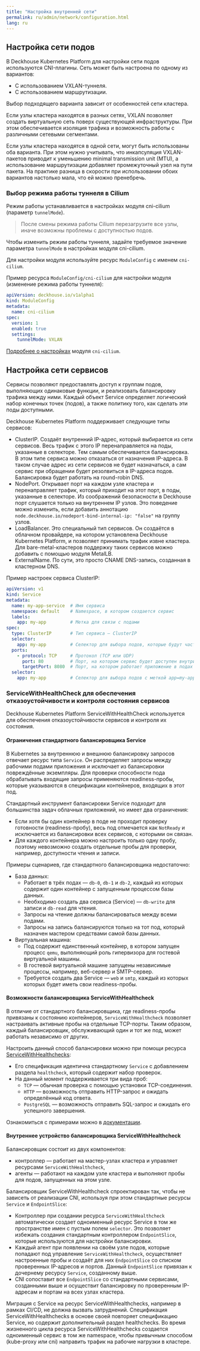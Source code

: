```yaml
---
title: "Настройка внутренней сети"
permalink: ru/admin/network/configuration.html
lang: ru
---
```


## Настройка сети подов

В Deckhouse Kubernetes Platform для настройки сети подов используются CNI-плагины.
Сеть может быть настроена по одному из вариантов:

* C использованием VXLAN-туннеля.
* С использованием маршрутизации.

Выбор подходящего варианта зависит от особенностей сети кластера.

Если узлы кластера находятся в разных сетях, VXLAN позволяет создать виртуальную сеть поверх существующей инфраструктуры. При этом обеспечивается изоляция трафика и возможность работы с различными сетевыми сегментами.

Если узлы кластера находятся в одной сети, могут быть использованы оба варианта.
При этом нужно учитывать, что инкапсуляция VXLAN-пакетов приводит к уменьшению minimal transmission unit (MTU), а использование маршрутизации добавляет промежуточный узел на пути пакета.
На практике разница в скорости при использовании обоих вариантов настолько мала, что ей можно пренебречь.

<!-- Для специфических задач можно использовать CNI-плагины Flannel и Simple Bridge, которые также поддерживаются Deckhouse Kubernetes Platform. -->

### Выбор режима работы туннеля в Cilium

Режим работы устанавливается в настройках модуля cni-cilium (параметр `tunnelMode`).

<!-- перенесено с изменениями из https://deckhouse.ru/products/kubernetes-platform/documentation/latest/modules/cni-cilium/#%D1%81%D0%BC%D0%B5%D0%BD%D0%B0-%D1%80%D0%B5%D0%B6%D0%B8%D0%BC%D0%B0-%D1%80%D0%B0%D0%B1%D0%BE%D1%82%D1%8B-cilium -->

> После смены режима работы Cilium перезагрузите все узлы, иначе возможны проблемы с доступностью подов.

Чтобы изменить режим работы туннеля, задайте требуемое значение параметра `tunnelMode` в настройках модуля cni-cilium.

Для настройки модуля используйте ресурс `ModuleConfig` с именем `cni-cilium`.

Пример ресурса `ModuleConfig/cni-cilium` для настройки модуля (изменение режима работы туннеля):

```yaml
apiVersion: deckhouse.io/v1alpha1
kind: ModuleConfig
metadata:
  name: cni-cilium
spec:
  version: 1
  enabled: true
  settings:
    tunnelMode: VXLAN
```

[Подробнее о настройках](/#) модуля `cni-cilium`.

## Настройка сети сервисов

Сервисы позволяют предоставлять доступ к группам подов, выполняющих одинаковые функции, и реализовать балансировку трафика между ними.
Каждый объект Service определяет логический набор конечных точек (подов), а также политику того, как сделать эти поды доступными.

Deckhouse Kubernetes Platform поддерживает следующие типы сервисов:

<!-- информация из обучающих материалов -->

* ClusterIP. Создаёт внутренний IP-адрес, который выбирается из сети сервисов. Весь трафик с этого IP перенаправляется на поды, указанные в селекторе. Тем самым обеспечивается балансировка.
В этом типе сервиса можно отказаться от назначения IP-адреса. В таком случае адрес из сети сервисов не будет назначаться, а сам сервис при обращении будет резолвиться в IP-адреса подов. Балансировка будет работать на round-robin DNS.
* NodePort. Открывает порт на каждом узле кластера и перенаправляет трафик, который приходит на этот порт, в поды, указанные в селекторе.
Из соображений безопасности в Deckhouse порт слушается только на внутреннем IP узлов. Это поведение можно изменить, если добавить аннотацию `node.deckhouse.io/nodeport-bind-internal-ip: "false"` на группу узлов.
* LoadBalancer. Это специальный тип сервисов. Он создаётся в облачном провайдере, на котором установлена Deckhouse Kubernetes Platform, и позволяет принимать трафик извне кластера. Для bare-metal-кластеров поддержку таких сервисов можно добавить с помощью модуля MetalLB.
* ExternalName. По сути, это просто CNAME DNS-запись, созданная в кластерном DNS.

Пример настроек сервиса ClusterIP:

```yaml
apiVersion: v1
kind: Service
metadata:
  name: my-app-service  # Имя сервиса
  namespace: default    # Namespace, в котором создается сервис
  labels:
    app: my-app         # Метка для связи с подами
spec:
  type: ClusterIP       # Тип сервиса — ClusterIP
  selector:
    app: my-app         # Селектор для выбора подов, которые будут частью сервиса
  ports:
    - protocol: TCP     # Протокол (TCP или UDP)
      port: 80          # Порт, на котором сервис будет доступен внутри кластера
      targetPort: 8080  # Порт, на котором работает приложение в подах
  selector:
    app: my-app         # Селектор для выбора подов с меткой app=my-app
```

<!-- перенесено из https://deckhouse.ru/products/kubernetes-platform/documentation/latest/modules/service-with-healthchecks/ -->

### ServiceWithHealthCheck для  обеспечения отказоустойчивости и контроля состояния сервисов

Deckhouse Kubernetes Platform ServiceWithHealthCheck используется для обеспечения отказоустойчивости сервисов и контроля их состояния.

#### Ограничения стандартного балансировщика Service

В Kubernetes за внутреннюю и внешнюю балансировку запросов отвечает ресурс типа `Service`. Он распределяет запросы между рабочими подами приложения и исключает из балансировки повреждённые экземпляры. Для проверки способности пода обрабатывать входящие запросы применяются readiness-пробы, которые указываются в спецификации контейнеров, входящих в этот под.

Стандартный инструмент балансировки Service подходит для большинства задач облачных приложений, но имеет два ограничения:

* Если хотя бы один контейнер в поде не проходит проверку готовности (readiness-пробу), весь под отмечается как `NotReady` и исключается из балансировки всех сервисов, с которыми он связан.
* Для каждого контейнера можно настроить только одну пробу, поэтому невозможно создать отдельные пробы для проверки, например, доступности чтения и записи.

Примеры сценариев, где стандартного балансировщика недостаточно:

* База данных:
  * Работает в трёх подах — `db-0`, `db-1` и `db-2`, каждый из которых содержит один контейнер с запущенным процессом базы данных.
  * Необходимо создать два сервиса (Service) — `db-write` для записи и `db-read` для чтения.
  * Запросы на чтение должны балансироваться между всеми подами.
  * Запросы на запись балансируются только на тот под, который назначен мастером средствами самой базы данных.
* Виртуальная машина:
  * Под содержит единственный контейнер, в котором запущен процесс `qemu`, выполняющий роль гипервизора для гостевой виртуальной машины.
  * В гостевой виртуальной машине запущены независимые процессы, например, веб-сервер и SMTP-сервер.
  * Требуется создать два Service — `web` и `smtp`, каждый из которых которых будет иметь свои readiness-пробы.

#### Возможности балансировщика ServiceWithHealthcheck

В отличие от стандартного балансировщика, где readiness-пробы привязаны к состоянию контейнеров, `ServiceWithHealthcheck` позволяет настраивать активные пробы на отдельные TCP-порты. Таким образом, каждый балансировщик, обслуживающий один и тот же под, может работать независимо от других.

Настроить данный способ балансировки можно при помощи ресурса [ServiceWithHealthchecks](cr.html#servicewithhealthchecks):

* Его спецификация идентична стандартному `Service` с добавлением раздела `healthcheck`, который содержит набор проверок.
* На данный момент поддерживается три вида проб:
  * `TCP` — обычная проверка с помощью установки TCP-соединения.
  * `HTTP` — возможность отправить HTTP-запрос и ожидать определённый код ответа.
  * `PostgreSQL` — возможность отправить SQL-запрос и ожидать его успешного завершения.

Ознакомиться с примерами можно в [документации](examples.html).

#### Внутреннее устройство балансировщика ServiceWithHealthcheck

Балансировщик состоит из двух компонентов:

* контроллер — работает на мастер-узлах кластера и управляет ресурсами `ServiceWithHealthcheck`,
* агенты — работают на каждом узле кластера и выполняют пробы для подов, запущенных на этом узле.

Балансировщик ServiceWithHealthcheck спроектирован так, чтобы не зависеть от реализации CNI, используя при этом стандартные ресурсы `Service` и `EndpointSlice`:

* Контроллер при создании ресурса `ServiceWithHealthcheck` автоматически создает одноименный ресурс Service в том же пространстве имен с пустым полем `selector`. Это позволяет избежать создания стандартным контроллером `EndpointSlice`, которые используются для настройки балансировки.
* Каждый агент при появлении на своём узле подов, которые попадают под управление `ServiceWithHealthcheck`, осуществляет настроенные пробы и создаёт для них `EndpointSlice` со списком проверенных IP-адресов и портов. Данный `EndpointSlice` привязан к дочернему ресурсу `Service`, созданному выше.
* CNI сопоставит все `EndpointSlice` со стандартными сервисами, созданными выше и осуществит балансировку по проверенным IP-адресам и портам на всех узлах кластера.

Миграция с Service на ресурс ServiceWithHealthchecks, например в рамках CI/CD, не должна вызвать затруднений. Спецификация ServiceWithHealthchecks в основе своей повторяет спецификацию Service, но содержит дополнительный раздел healthchecks. Во время жизненного цикла ресурса ServiceWithHealthchecks создается одноименный сервис в том же namespace, чтобы привычным способом (kube-proxy или cni) направить трафик на рабочие нагрузки в кластере.
